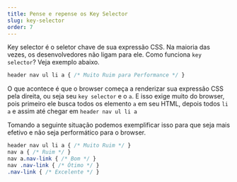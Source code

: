 ```yaml
---
title: Pense e repense os Key Selector
slug: key-selector
order: 7
---
```


Key selector é o seletor chave de sua expressão CSS. Na maioria das vezes, os desenvolvedores não ligam para ele. Como funciona `key selector`? Veja exemplo abaixo.

```CSS
header nav ul li a { /* Muito Ruim para Performance */ }
```

O que acontece é que o browser começa a renderizar sua expressão CSS pela direita, ou seja seu `key selector` e o `a`. E isso exige muito do browser, pois primeiro ele busca todos os elemento `a` em seu HTML, depois todos `li a` e assim até chegar em `header nav ul li a`

Tomando a seguinte situação podemos exemplificar isso para que seja mais efetivo e não seja performático para o browser.

```CSS
header nav ul li a { /* Muito Ruim */ }
nav a { /* Ruim */ }
nav a.nav-link { /* Bom */ }
nav .nav-link { /* Ótimo */ }
.nav-link { /* Excelente */ }
```